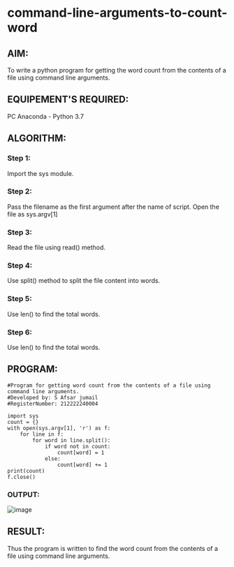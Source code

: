 # command-line-arguments-to-count-word
## AIM:
To write a python program for getting the word count from the contents of a file using command line arguments.
## EQUIPEMENT'S REQUIRED: 
PC
Anaconda - Python 3.7
## ALGORITHM: 
### Step 1:
Import the sys module.

### Step 2:
Pass the filename as the first argument after the name of script. Open the file as sys.argv[1]

### Step 3:
Read the file using read() method.

### Step 4:
Use split() method to split the file content into words.

### Step 5:
Use len() to find the total words.

### Step 6:
Use len() to find the total words. 

## PROGRAM:
```
#Program for getting word count from the contents of a file using command line arguments.
#Developed by: S Afsar jumail
#RegisterNumber: 212222240004

import sys
count = {}
with open(sys.argv[1], 'r') as f:
    for line in f:
        for word in line.split():
            if word not in count:
                count[word] = 1
            else:
                count[word] += 1
print(count)
f.close()
```
### OUTPUT:
![image](https://github.com/Afsarjumail/command-line-arguments-to-count-word/assets/118343395/99c16b7c-f09f-4f65-81c4-4d40e757f5b0)

## RESULT:
Thus the program is written to find the word count from the contents of a file using command line arguments.
